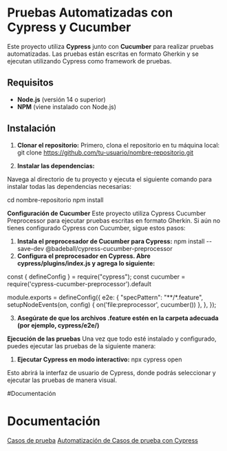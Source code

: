 # Pruebas Automatizadas con Cypress y Cucumber

Este proyecto utiliza **Cypress** junto con **Cucumber** para realizar pruebas automatizadas. Las pruebas están escritas en formato Gherkin y se ejecutan utilizando Cypress como framework de pruebas.

## Requisitos

- **Node.js** (versión 14 o superior)
- **NPM** (viene instalado con Node.js)

## Instalación

1. **Clonar el repositorio:**
Primero, clona el repositorio en tu máquina local: git clone https://github.com/tu-usuario/nombre-repositorio.git

2. **Instalar las dependencias:**

Navega al directorio de tu proyecto y ejecuta el siguiente comando para instalar todas las dependencias necesarias:

cd nombre-repositorio
npm install

**Configuración de Cucumber**
Este proyecto utiliza Cypress Cucumber Preprocessor para ejecutar pruebas escritas en formato Gherkin. Si aún no tienes configurado Cypress con Cucumber, sigue estos pasos:

1. **Instala el preprocesador de Cucumber para Cypress:**
   npm install --save-dev @badeball/cypress-cucumber-preprocessor
2. **Configura el preprocesador en Cypress. Abre cypress/plugins/index.js y agrega lo siguiente:**

const { defineConfig } = require("cypress");
const cucumber = require('cypress-cucumber-preprocessor').default

module.exports = defineConfig({
  e2e: {
    "specPattern": "**/*.feature",
    setupNodeEvents(on, config) {
      on('file:preprocessor', cucumber())
    },
  },
});

3. **Asegúrate de que los archivos .feature estén en la carpeta adecuada (por ejemplo, cypress/e2e/)**

**Ejecución de las pruebas**
Una vez que todo esté instalado y configurado, puedes ejecutar las pruebas de la siguiente manera:

1. **Ejecutar Cypress en modo interactivo:** 
   npx cypress open

Esto abrirá la interfaz de usuario de Cypress, donde podrás seleccionar y ejecutar las pruebas de manera visual.

#Documentación

# Documentación

[Casos de prueba](Casos_de_prueba.pdf)
[Automatización  de Casos de prueba con Cypress](/Automatización_de_Casos_de_prueba_con_Cypress.pdf)

